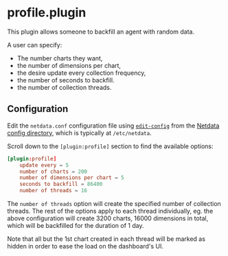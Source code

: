 # profile.plugin

This plugin allows someone to backfill an agent with random data.

A user can specify:

- The number charts they want,
- the number of dimensions per chart,
- the desire update every collection frequency,
- the number of seconds to backfill.
- the number of collection threads.

## Configuration

Edit the `netdata.conf` configuration file using [`edit-config`](/docs/netdata-agent/configuration/README.md#edit-a-configuration-file-using-edit-config) from the [Netdata config directory](/docs/netdata-agent/configuration/README.md#the-netdata-config-directory), which is typically at `/etc/netdata`.

Scroll down to the `[plugin:profile]` section to find the available options:

```conf
[plugin:profile]
    update every = 5
    number of charts = 200
    number of dimensions per chart = 5
    seconds to backfill = 86400
    number of threads = 16
```

The `number of threads` option will create the specified number of collection
threads. The rest of the options apply to each thread individually, eg. the
above configuration will create 3200 charts, 16000 dimensions in total, which will be
backfilled for the duration of 1 day.

Note that all but the 1st chart created in each thread will be marked as hidden
in order to ease the load on the dashboard's UI.
